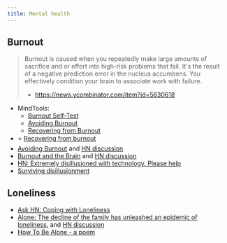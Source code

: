 ```yaml
---
title: Mental health
---
```

## Burnout

> Burnout is caused when you repeatedly make large amounts of sacrifice and or effort into high-risk problems that fail. It's the result of a negative prediction error in the nucleus accumbens. You effectively condition your brain to associate work with failure.
>
> - https://news.ycombinator.com/item?id=5630618

- MindTools:
    - [Burnout Self-Test](https://www.mindtools.com/pages/article/newTCS_08.htm)
    - [Avoiding Burnout](https://www.mindtools.com/pages/article/avoiding-burnout.htm)
    - [Recovering from Burnout](https://www.mindtools.com/pages/article/recovering-from-burnout.htm)
- :star: [Recovering from burnout](https://kierantie.com/a/burnout)
- [Avoiding Burnout](https://andrewdumont.me/avoiding-burnout/) and [HN discussion](https://news.ycombinator.com/item?id=5630445)
- [Burnout and the Brain](https://www.psychologicalscience.org/observer/burnout-and-the-brain) and [HN discussion](https://news.ycombinator.com/item?id=20331654)
- [HN: Extremely disillusioned with technology. Please help](https://news.ycombinator.com/item?id=23072333)
- [Surviving disillusionment](https://www.spakhm.com/p/surviving-disillusionment)

## Loneliness

- [Ask HN: Coping with Loneliness](https://news.ycombinator.com/item?id=14800579)
- [Alone: The decline of the family has unleashed an epidemic of loneliness.](https://www.city-journal.org/decline-of-family-loneliness-epidemic) and [HN discussion](https://news.ycombinator.com/item?id=20116699)
- [How To Be Alone - a poem](https://www.youtube.com/watch?v=k7X7sZzSXYs)
